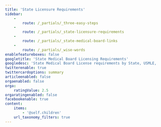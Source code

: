 ```yaml
---
title: 'State Licensure Requirements'
sidebar:
    -
        route: /_partials/_three-easy-steps
    -
        route: /_partials/_state-licensure-requirements
    -
        route: /_partials/_state-medical-board-links
    -
        route: /_partials/_wise-words
enablefeatureboxes: false
googletitle: 'State Medical Board Licensing Requirements'
googledesc: 'State Medical Board License requirements by State, USMLE, PGT requirements for Physicians and Doctors for Licensing with any State Medical Board'
twitterenable: true
twittercardoptions: summary
articleenabled: false
orgaenabled: false
orga:
    ratingValue: 2.5
orgaratingenabled: false
facebookenable: true
content:
    items:
        - '@self.children'
    url_taxonomy_filters: true
---
```


